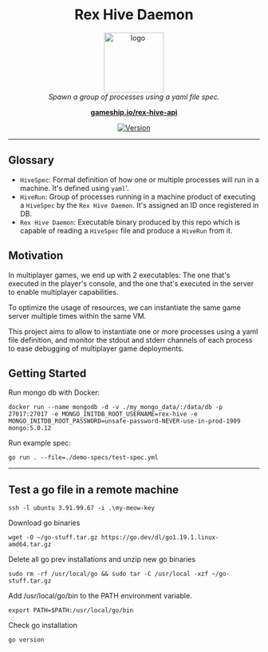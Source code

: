 <h1 align="center">Rex Hive Daemon</h1>

<p align="center">
  <img src="https://rex-public-assets.s3.amazonaws.com/rex-hive-logo.png" alt="logo" width="120px" height="120px"/>
  <br/>
  <i>
    Spawn a group of processes using a yaml file spec.
  </i>
  <br/>
</p>

<p align="center">
  <a href="https://gameship.io/rex-hive-api?src=github"><strong>gameship.io/rex-hive-api</strong></a>
  <br>
</p>

<p align="center">
  <a href="https://github.com/codehacks-io/rex-hive-api">
    <img src="https://img.shields.io/badge/version-0.0.0-brightgreen" alt="Version"/>
  </a>
</p>

<hr>

## Glossary

- `HiveSpec`: Formal definition of how one or multiple processes will run in a machine. It's defined using `yaml`'.
- `HiveRun`: Group of processes running in a machine product of executing a `HiveSpec` by the `Rex Hive Daemon`. It's
  assigned an ID once registered in DB.
- `Rex Hive Daemon`: Executable binary produced by this repo which is capable of reading a `HiveSpec` file and produce a
  `HiveRun` from it.

## Motivation

In multiplayer games, we end up with 2 executables: The one that's executed in the player's console, and the one that's
executed in the server to enable multiplayer capabilities.

To optimize the usage of resources, we can instantiate the same game server multiple times within the same VM.

This project aims to allow to instantiate one or more processes using a yaml file definition, and monitor the stdout and
stderr channels of each process to ease debugging of multiplayer game deployments.

## Getting Started

Run mongo db with Docker:

```shell
docker run --name mongodb -d -v ./my_mongo_data/:/data/db -p 27017:27017 -e MONGO_INITDB_ROOT_USERNAME=rex-hive -e MONGO_INITDB_ROOT_PASSWORD=unsafe-password-NEVER-use-in-prod-1909 mongo:5.0.12
```

Run example spec:

```shell
go run . --file=./demo-specs/test-spec.yml
```

-----

## Test a go file in a remote machine

```shell
ssh -l ubuntu 3.91.99.67 -i .\my-meow-key
```

Download go binaries

```shell
wget -O ~/go-stuff.tar.gz https://go.dev/dl/go1.19.1.linux-amd64.tar.gz
```

Delete all go prev installations and unzip new go binaries

```shell
sudo rm -rf /usr/local/go && sudo tar -C /usr/local -xzf ~/go-stuff.tar.gz
```

Add /usr/local/go/bin to the PATH environment variable.

```shell
export PATH=$PATH:/usr/local/go/bin
```

Check go installation

```shell
go version
```
